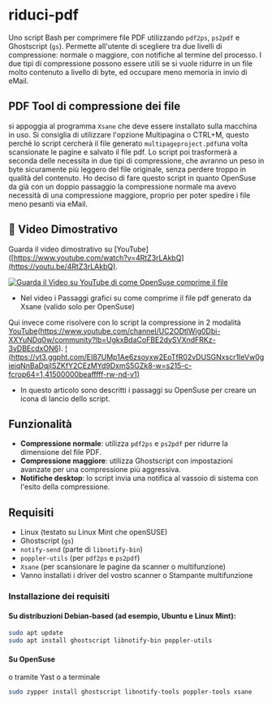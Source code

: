 # riduci-pdf
Uno script Bash per comprimere file PDF utilizzando `pdf2ps`, `ps2pdf` e Ghostscript (`gs`).  Permette all'utente di scegliere tra due livelli di compressione: normale o maggiore, con notifiche al termine del processo.
I due tipi di compressione possono essere utili se si vuole ridurre in un file molto contenuto a livello di byte, ed occupare meno memoria in invio di eMail.
## PDF Tool di compressione dei file
si appoggia al programma `Xsane` che deve essere installato sulla macchina in uso.
Si consiglia di utilizzare l'opzione Multipagina o CTRL+M, questo perché lo script cercherà il file generato `multipageproject.pdf`una volta scansionate le pagine e salvato il file pdf.
Lo script poi trasformerà a seconda delle necessita in due tipi di compressione, che avranno un peso in byte sicuramente più leggero del file originale, senza perdere troppo in qualità del contenuto. Ho deciso di fare questo script in quanto OpenSuse da già con un doppio passaggio la compressione normale ma avevo necessità di una compressione maggiore, proprio per poter spedire i file meno pesanti via eMail.
## 🎥 Video Dimostrativo

Guarda il video dimostrativo su [YouTube]([https://www.youtube.com/watch?v=4RtZ3rLAkbQ](https://youtu.be/4RtZ3rLAkbQ).

[![Guarda il Video su YouTube di come OpenSuse comprime il file](https://img.youtube.com/vi/4RtZ3rLAkbQ/0.jpg)]([https://www.youtube.com/watch?v=4RtZ3rLAkbQ])
- Nel video i Passaggi grafici su come comprime il file pdf generato da Xsane (valido solo per OpenSuse)

Qui invece come risolvere con lo script la compressione in 2 modalità
[YouTube]([https://www.youtube.com/channel/UC2ODtlWig0Dbi-XXYuNDq0w/community?lb=UgkxBdaCoFBE2dySVXndFRKz-3yDBEcdxON6])(https://www.youtube.com/channel/UC2ODtlWig0Dbi-XXYuNDq0w/community?lb=UgkxBdaCoFBE2dySVXndFRKz-3yDBEcdxON6).
[!(https://yt3.ggpht.com/EI87UMp1Ae6zsoyxw2EoTfR02vDUSGNxscr1IeVw0gieiqNnBaDqjISZKfY2CEzMYd9DxmS5GZk8-w=s215-c-fcrop64=1,41500000beafffff-rw-nd-v1)]([https://www.youtube.com/channel/UC2ODtlWig0Dbi-XXYuNDq0w/community?lb=UgkxBdaCoFBE2dySVXndFRKz-3yDBEcdxON6])
- In questo articolo sono descritti i passaggi su OpenSuse per creare un icona di lancio dello script.

## Funzionalità
- **Compressione normale**: utilizza `pdf2ps` e `ps2pdf` per ridurre la dimensione del file PDF.
- **Compressione maggiore**: utilizza Ghostscript con impostazioni avanzate per una compressione più aggressiva.
- **Notifiche desktop**: lo script invia una notifica al vassoio di sistema con l'esito della compressione.

## Requisiti
- Linux (testato su Linux Mint che openSUSE)
- Ghostscript (`gs`)
- `notify-send` (parte di `libnotify-bin`)
- `poppler-utils` (per `pdf2ps` e `ps2pdf`)
- `Xsane` (per scansionare le pagine da scanner o multifunzione)
- Vanno installati i driver del vostro scanner o Stampante multifunzione

### Installazione dei requisiti
#### Su distribuzioni Debian-based (ad esempio, Ubuntu e Linux Mint):
```bash
sudo apt update
sudo apt install ghostscript libnotify-bin poppler-utils
```
#### Su OpenSuse
o tramite Yast o a terminale
```bash
sudo zypper install ghostscript libnotify-tools poppler-tools xsane
```

